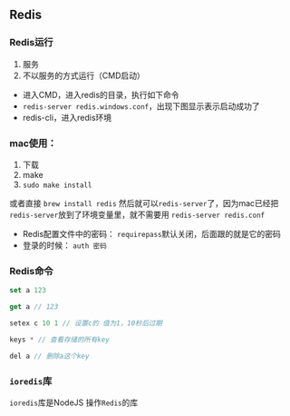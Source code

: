 ## Redis

### Redis运行

1. 服务
2. 不以服务的方式运行（CMD启动）

- 进入CMD，进入redis的目录，执行如下命令
- `redis-server redis.windows.conf`，出现下图显示表示启动成功了
- redis-cli，进入redis环境

### mac使用：

1. 下载
2. make
3. `sudo make install`

或者直接 `brew install redis`
然后就可以`redis-server`了，因为mac已经把`redis-server`放到了环境变量里，就不需要用 `redis-server redis.conf`


- Redis配置文件中的密码： `requirepass`默认关闭，后面跟的就是它的密码
- 登录的时候： `auth 密码`

 

### Redis命令
```js
set a 123

get a // 123

setex c 10 1 // 设置c的 值为1，10秒后过期

keys * // 查看存储的所有key

del a // 删除a这个key
```

### `ioredis`库
`ioredis`库是NodeJS 操作`Redis`的库

 